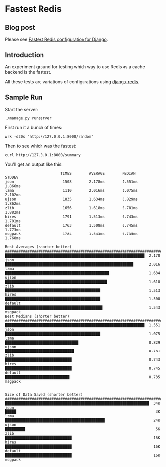 Fastest Redis
=============

Blog post
---------

Please see [Fastest Redis configuration for Django](https://www.peterbe.com/plog/fastest-redis-optimization-for-django).

Introduction
------------

An experiment ground for testing which way to use Redis
as a cache backend is the fastest.

All these tests are variations of configurations
using [django-redis](https://niwinz.github.io/django-redis/latest/).


Sample Run
----------

Start the server:

    ./manage.py runserver

First run it a bunch of times:

    wrk -d20s "http://127.0.0.1:8000/random"

Then to see which was the fastest:

    curl http://127.0.0.1:8000/summary

You'll get an output like this:

                             TIMES        AVERAGE        MEDIAN         STDDEV
    json                      1508        2.178ms        1.551ms        1.866ms
    lzma                      1110        2.016ms        1.075ms        2.102ms
    ujson                     1835        1.634ms        0.829ms        1.862ms
    zlib                      1656        1.618ms        0.781ms        1.882ms
    hires                     1791        1.513ms        0.743ms        1.701ms
    default                   1763        1.508ms        0.745ms        1.773ms
    msgpack                   1784        1.543ms        0.735ms        1.768ms

    Best Averages (shorter better)
    ###############################################################################
    ███████████████████████████████████████████████████████████████  2.178  json
    ██████████████████████████████████████████████████████████       2.016  lzma
    ███████████████████████████████████████████████                  1.634  ujson
    ██████████████████████████████████████████████                   1.618  zlib
    ███████████████████████████████████████████                      1.513  hires
    ███████████████████████████████████████████                      1.508  default
    ████████████████████████████████████████████                     1.543  msgpack
    Best Medians (shorter better)
    ###############################################################################
    ███████████████████████████████████████████████████████████████  1.551  json
    ███████████████████████████████████████████                      1.075  lzma
    █████████████████████████████████                                0.829  ujson
    ███████████████████████████████                                  0.781  zlib
    ██████████████████████████████                                   0.743  hires
    ██████████████████████████████                                   0.745  default
    █████████████████████████████                                    0.735  msgpack


    Size of Data Saved (shorter better)
    ###############################################################################
    █████████████████████████████████████████████████████████████████  34K  json
    █████                                                               3K  lzma
    █████████████████████████████████████████████                      24K  ujson
    █████████                                                           5K  zlib
    ██████████████████████████████                                     16K  hires
    ██████████████████████████████                                     16K  default
    ██████████████████████████████                                     16K  msgpack
